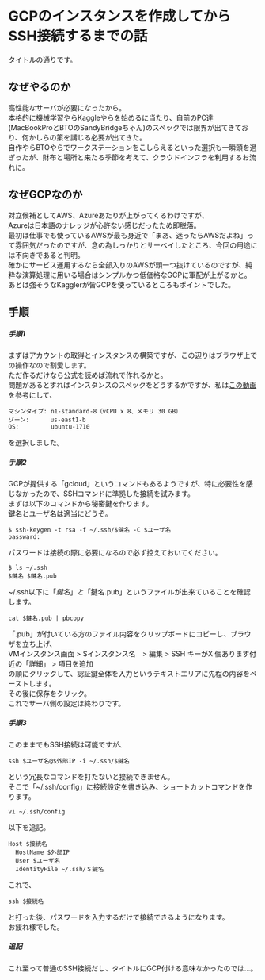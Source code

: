 # GCPのインスタンスを作成してからSSH接続するまでの話
タイトルの通りです。
## なぜやるのか
高性能なサーバが必要になったから。  
本格的に機械学習やらKaggleやらを始めるに当たり、自前のPC達(MacBookProとBTOのSandyBridgeちゃん)のスペックでは限界が出てきており、何かしらの策を講じる必要が出てきた。  
自作やらBTOやらでワークステーションをこしらえるといった選択も一瞬頭を過ぎったが、財布と場所と来たる季節を考えて、クラウドインフラを利用するお流れに。
## なぜGCPなのか
対立候補としてAWS、Azureあたりが上がってくるわけですが、  
Azureは日本語のナレッジが心許ない感じだったため即脱落。  
最初は仕事でも使っているAWSが最も身近で「まあ、迷ったらAWSだよね」って雰囲気だったのですが、念の為しっかりとサーベイしたところ、今回の用途には不向きであると判明。  
確かにサービス運用するなら全部入りのAWSが頭一つ抜けているのですが、純粋な演算処理に用いる場合はシンプルかつ低価格なGCPに軍配が上がるかと。  
あとは強そうなKagglerが皆GCPを使っているところもポイントでした。
## 手順
##### 手順1
まずはアカウントの取得とインスタンスの構築ですが、この辺りはブラウザ上での操作なので割愛します。  
ただ作るだけなら公式を読めば流れで作れるかと。  
問題があるとすればインスタンスのスペックをどうするかですが、私は[この動画](https://www.youtube.com/watch?v=NHQTw-ORcSQ)を参考にして、
```
マシンタイプ: n1-standard-8（vCPU x 8、メモリ 30 GB）
ゾーン:      us-east1-b
OS:         ubuntu-1710
```
を選択しました。
##### 手順2
GCPが提供する「gcloud」というコマンドもあるようですが、特に必要性を感じなかったので、SSHコマンドに準拠した接続を試みます。  
まずは以下のコマンドから秘密鍵を作ります。  
鍵名とユーザ名は適当にどうぞ。
```
$ ssh-keygen -t rsa -f ~/.ssh/$鍵名 -C $ユーザ名
passward:
```
パスワードは接続の際に必要になるので必ず控えておいてください。
```
$ ls ~/.ssh
$鍵名 $鍵名.pub
```
~/.ssh以下に「$鍵名」と「$鍵名.pub」というファイルが出来ていることを確認します。
```
cat $鍵名.pub | pbcopy
```
「.pub」が付いている方のファイル内容をクリップボードにコピーし、ブラウザを立ち上げ、  
VMインスタンス画面 > $インスタンス名　> 編集 > SSH キーがX 個あります付近の「詳細」 > 項目を追加  
の順にクリックして、認証鍵全体を入力というテキストエリアに先程の内容をペーストします。  
その後に保存をクリック。  
これでサーバ側の設定は終わりです。

##### 手順3
このままでもSSH接続は可能ですが、
```
ssh $ユーザ名@$外部IP -i ~/.ssh/$鍵名
```
という冗長なコマンドを打たないと接続できません。  
そこで「~/.ssh/config」に接続設定を書き込み、ショートカットコマンドを作ります。
```
vi ~/.ssh/config
```
以下を追記。
```
Host $接続名
  HostName $外部IP
  User $ユーザ名
  IdentityFile ~/.ssh/＄鍵名
```
これで、
```
ssh $接続名
```
と打った後、パスワードを入力するだけで接続できるようになります。  
お疲れ様でした。
##### 追記
これ至って普通のSSH接続だし、タイトルにGCP付ける意味なかったのでは...。
